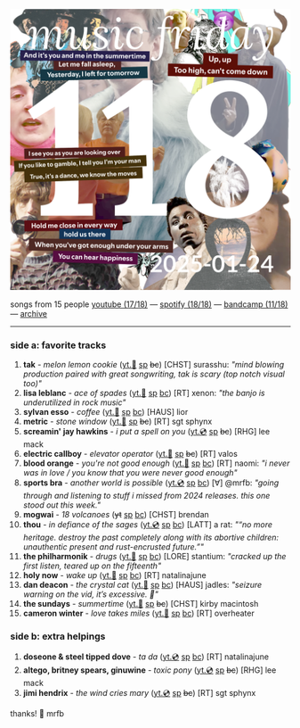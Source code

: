 ![cover collage](./2025-01-24.png)

songs from 15 people
[youtube (17/18)](<https://www.youtube.com/playlist?list=PLHKkvq2Z_Nhi49LNSDqGZ3XGJF_twaR8F>) — [spotify (18/18)](<https://open.spotify.com/playlist/6Xm7k7wTpEcmSvap3K1uEc>) — [bandcamp (11/18)](<https://www.buymusic.club/list/mrfb-2025-01-24-mf118>) — [archive](https://github.com/mrfb/music-friday/)

---

### side a: favorite tracks
1. **tak** - *melon lemon cookie* ([yt.📼](https://youtu.be/5l8VZEyNRH8) [sp](https://open.spotify.com/track/65gE7v1HqOfudsfdh2SuD8) ~~bc~~)
[CHST] surasshu: *"mind blowing production paired with great songwriting, tak is scary (top notch visual too)"*
1. **lisa leblanc** - *ace of spades* ([yt.📼](https://youtu.be/gvXlMdfspwg) [sp](https://open.spotify.com/track/5MULrWFzSRL5FKVgLWxwJm) [bc](https://lisaleblanc.bandcamp.com/track/ace-of-spades))
[RT] xenon: *"the banjo is underutilized in rock music"*
1. **sylvan esso** - *coffee* ([yt.📼](https://youtu.be/Qr5AIKRPIHo) [sp](https://open.spotify.com/track/7z5ai4q5uGrdEBzjHskPql) [bc](https://sylvanesso.bandcamp.com/track/coffee-3))
[HAUS] lior
1. **metric** - *stone window* ([yt.📼](https://youtu.be/pO1frJaANDM) [sp](https://open.spotify.com/track/5XXd2JyyZ0ILyd4gKtYHDu) ~~bc~~)
[RT] sgt sphynx
1. **screamin' jay hawkins** - *i put a spell on you* ([yt.💿](https://youtu.be/82cdnAUvsw8) [sp](https://open.spotify.com/track/1wvYOOPYN28V0hEbZB9ZL9) ~~bc~~)
[RHG] lee mack
1. **electric callboy** - *elevator operator* ([yt.📼](https://youtu.be/BiP0FpY88E4) [sp](https://open.spotify.com/track/2Ulw4Lgy6ejrSjCj1hB2RF) ~~bc~~)
[RT] valos
1. **blood orange** - *you're not good enough* ([yt.📼](https://youtu.be/7gtdpnKbT10) [sp](https://open.spotify.com/track/7vcNp4cj4uF4AyX5aKY4Ps) [bc](https://bloodorangenyc.bandcamp.com/track/youre-not-good-enough))
[RT] naomi: *"i never was in love / you know that you were never good enough"*
1. **sports bra** - *another world is possible* ([yt.💿](https://youtu.be/XoCyW_gwpZo) [sp](https://open.spotify.com/track/2mDCsJFXiJtMvmAHTrhzRL) [bc](https://sportsbralovesyou.bandcamp.com/track/another-world-is-possible))
[∀] @mrfb: *"going through and listening to stuff i missed from 2024 releases. this one stood out this week."*
1. **mogwai** - *18 volcanoes* (~~yt~~ [sp](https://open.spotify.com/track/50fIP6m1P4cUzHc1CTNqQy) [bc](https://mogwai.bandcamp.com/track/18-volcanoes))
[CHST] brendan
1. **thou** - *in defiance of the sages* ([yt.💿](https://youtu.be/ciMq1nW5Exk) [sp](https://open.spotify.com/track/1xiygWdnsNNmbjunBISJ7L) [bc](https://thou.bandcamp.com/track/in-defiance-of-the-sages))
[LATT] a rat: *"“no more heritage. destroy the past completely along with its abortive children: unauthentic present and rust-encrusted future.”"*
1. **the philharmonik** - *drugs* ([yt.📼](https://youtu.be/QlJhndmnX7g) [sp](https://open.spotify.com/track/5ArLvzn7HL36iYe5xcFvBa) [bc](https://thephilharmonik.bandcamp.com/track/drugs))
[LORE] stantium: *"cracked up the first listen, teared up on the fifteenth"*
1. **holy now** - *wake up* ([yt.📼](https://youtu.be/g5e4tgN7K9w) [sp](https://open.spotify.com/track/5WxJKZYoFlDTiCSUZOWKWl) [bc](https://holynow.bandcamp.com/track/wake-up))
[RT] natalinajune
1. **dan deacon** - *the crystal cat* ([yt.📼](https://youtu.be/-6gKT3NnE3k) [sp](https://open.spotify.com/track/2Il8QYx50f3dNKUAVo5S3n) [bc](https://dandeacon.bandcamp.com/track/the-crystal-cat-2))
[HAUS] jadles: *"seizure warning on the vid, it’s excessive. 😬"*
1. **the sundays** - *summertime* ([yt.📼](https://youtu.be/Z778slDEsds) [sp](https://open.spotify.com/track/4TwaeQT1YTeBUBRB8NeSCo) ~~bc~~)
[CHST] kirby macintosh
1. **cameron winter** - *love takes miles* ([yt.📼](https://youtu.be/Xee_2r-5L2U) [sp](https://open.spotify.com/track/2zf1izCOz2F22PF27uhxRF) [bc](https://cameronwinter.bandcamp.com/track/love-takes-miles))
[RT] overheater

### side b: extra helpings
1. **doseone & steel tipped dove** - *ta da* ([yt.💿](https://youtu.be/zrCSWqtrKHA) [sp](https://open.spotify.com/track/74P9q82G8Hze6vuhS8tdv9) [bc](https://doseone.bandcamp.com/track/ta-da))
[RT] natalinajune
1. **altego, britney spears, ginuwine** - *toxic pony* ([yt.💿](https://youtu.be/ewyvYizOdME) [sp](https://open.spotify.com/track/6QHXcb0eFwOKZOZ9bOFmxm) ~~bc~~)
[RHG] lee mack
1. **jimi hendrix** - *the wind cries mary* ([yt.💿](https://youtu.be/1AyVXGHxHec) [sp](https://open.spotify.com/track/5H6Jp0syB5yEPk7SWYdlmk) ~~bc~~)
[RT] sgt sphynx

thanks! 💖 mrfb